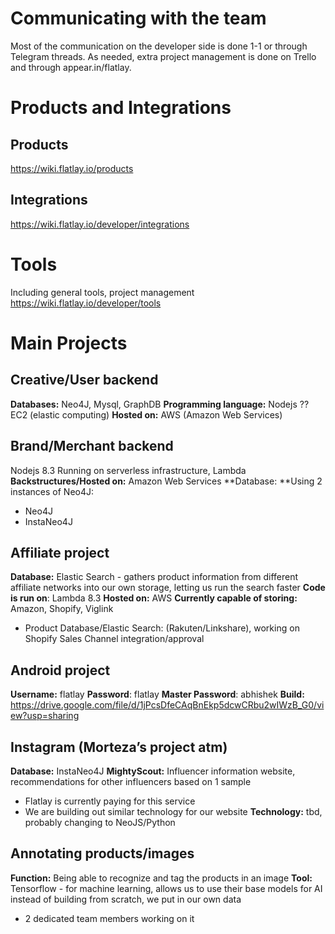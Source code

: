 <!-- TITLE: Developer Overview -->

# Communicating with the team
Most of the communication on the developer side is done 1-1 or through Telegram threads. As needed, extra project management is done on Trello and through appear.in/flatlay.

# Products and Integrations 
## Products
https://wiki.flatlay.io/products
## Integrations
https://wiki.flatlay.io/developer/integrations
# Tools
Including general tools, project management
https://wiki.flatlay.io/developer/tools
# Main Projects

## Creative/User backend
**Databases:** Neo4J, Mysql, GraphDB
**Programming language:** Nodejs
?? EC2 (elastic computing)
**Hosted on:** AWS (Amazon Web Services)

## Brand/Merchant backend
Nodejs 8.3
Running on serverless infrastructure, Lambda
**Backstructures/Hosted on:** Amazon Web Services
**Database: **Using 2 instances of Neo4J:
* Neo4J
* InstaNeo4J

## Affiliate project
**Database:** Elastic Search - gathers product information from different affiliate networks into our own storage, letting us run the search faster
**Code is run on**: Lambda 8.3
**Hosted on:** AWS
**Currently capable of storing:** Amazon, Shopify, Viglink 
* Product Database/Elastic Search: (Rakuten/Linkshare), working on Shopify Sales Channel integration/approval

## Android project
**Username:** flatlay
**Password**: flatlay
**Master Password**: abhishek
**Build:** https://drive.google.com/file/d/1jPcsDfeCAqBnEkp5dcwCRbu2wIWzB_G0/view?usp=sharing


## Instagram (Morteza’s project atm)
**Database:** InstaNeo4J
**MightyScout:** Influencer information website, recommendations for other influencers based on 1 sample
* Flatlay is currently paying for this service
* We are building out similar technology for our website
**Technology:** tbd, probably changing to NeoJS/Python


## Annotating products/images
**Function:** Being able to recognize and tag the products in an image
**Tool:** Tensorflow - for machine learning, allows us to use their base models for AI instead of building from scratch, we put in our own data
* 2 dedicated team members working on it




